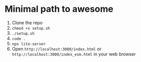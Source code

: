 # Minimal path to awesome

1. Clone the repo
1. `chmod +x setup.sh`
1. `./setup.sh`
1. `code .`
1. `npx lite-server`
1. Open `http://localhost:3000/index.html` or `http://localhost:3000/index_esm.html` in your web browser
